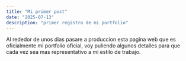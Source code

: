 ```yaml
---
title: "Mi primer post"
date: "2025-07-13"
description: "primer registro de mi portfolio"
---
```


Al rededor de unos dias pasare a produccion esta pagina web que es oficialmente mi portfolio oficial, voy puliendo algunos detalles para que cada vez sea mas representativo a mi estilo de trabajo.
